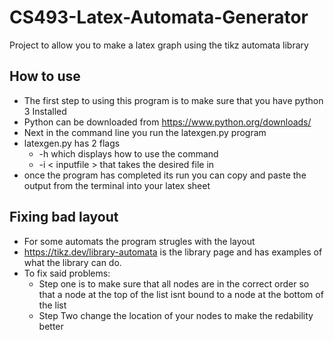 # CS493-Latex-Automata-Generator
Project to allow you to make a latex graph using the tikz automata library

## How to use
- The first step to using this program is to make sure that you have python 3 Installed
- Python can be downloaded from https://www.python.org/downloads/ 
- Next in the command line you run the latexgen.py program
- latexgen.py has 2 flags
    - -h which displays how to use the command
    - -i < inputfile > that takes the desired file in
- once the program has completed its run you can copy and paste the output from the terminal into your latex sheet

## Fixing bad layout
- For some automats the program strugles with the layout
- https://tikz.dev/library-automata is the library page and has examples of what the library can do.
- To fix said problems:
    - Step one is to make sure that all nodes are in the correct order so that a node at the top of the list isnt bound to a node at the bottom of the list
    - Step Two change the location of your nodes to make the redability better
